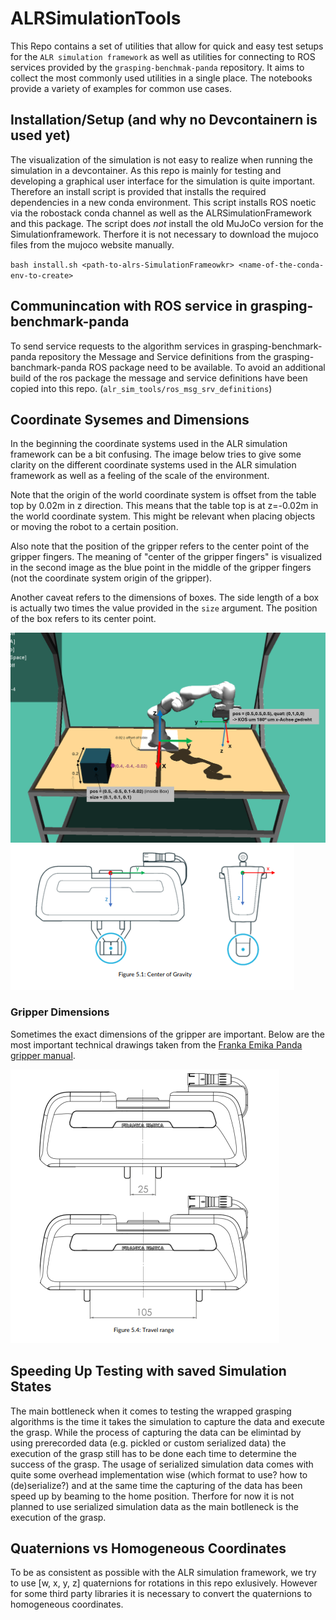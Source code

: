 # ALRSimulationTools
This Repo contains a set of utilities that allow for quick and easy test setups for the `ALR simulation framework` as well as utilities for connecting to ROS services provided by the `grasping-benchmak-panda` repository.
It aims to collect the most commonly used utilities in a single place.
The notebooks provide a variety of examples for common use cases.

## Installation/Setup (and why no Devcontainern is used yet) 
The visualization of the simulation is not easy to realize when running the simulation in a devcontainer.
As this repo is mainly for testing and developing a graphical user interface for the simulation is quite important.
Therefore an install script is provided that installs the required dependencies in a new conda environment.
This script installs ROS noetic via the robostack conda channel as well as the ALRSimulationFramework and this package. 
The script does _not_ install the old MuJoCo version for the Simulationframework. Therfore it is not necessary to download the mujoco files from the mujoco website manually.

`bash install.sh <path-to-alrs-SimulationFrameowkr> <name-of-the-conda-env-to-create>`

## Communincation with ROS service in grasping-benchmark-panda
To send service requests to the algorithm services in grasping-benchmark-panda repository the Message and Service definitions from the grasping-banchmark-panda ROS package need to be available.
To avoid an additional build of the ros package the message and service definitions have been copied into this repo. (`alr_sim_tools/ros_msg_srv_definitions`)

## Coordinate Sysemes and Dimensions
In the beginning the coordinate systems used in the ALR simulation framework can be a bit confusing.
The image below tries to give some clarity on the different coordinate systems used in the ALR simulation framework as well as a feeling of the scale of the environment.

Note that the origin of the world coordinate system is offset from the table top by 0.02m in z direction.
This means that the table top is at z=-0.02m in the world coordinate system.
This might be relevant when placing objects or moving the robot to a certain position.

Also note that the position of the gripper refers to the center point of the gripper fingers.
The meaning of "center of the gripper fingers" is visualized in the second image as the blue point in the middle of the gripper fingers (not the coordinate system origin of the gripper).

Another caveat refers to the dimensions of boxes. 
The side length of a box is actually two times the value provided in the `size` argument.
The position of the box refers to its center point.

![coordinate systems](assets/coordinate_systems.png)
![gripper center point](assets/gripper_center_point.png)

### Gripper Dimensions
Sometimes the exact dimensions of the gripper are important.
Below are the most important technical drawings taken from the [Franka Emika Panda gripper manual](https://download.franka.de/documents/220010_Product%20Manual_Franka%20Hand_1.2_EN.pdf).

![gripper width](assets/gripper_width.png)

## Speeding Up Testing with saved Simulation States
The main bottleneck when it comes to testing the wrapped grasping algorithms is the time it takes the simulation to capture the data and execute the grasp.
While the process of capturing the data can be elimintad by using prerecorded data (e.g. pickled or custom serialized data) the execution of the grasp still has to be done each time to determine the success of the grasp.
The usage of serialized simulation data comes with quite some overhead implementation wise (which format to use? how to (de)serialize?) and at the same time the capturing of the data has been speed up by beaming to the home position.
Therfore for now it is not planned to use serialized simulation data as the main botlleneck is the execution of the grasp.

## Quaternions vs Homogeneous Coordinates
To be as consistent as possible with the ALR simulation framework, we try to use [w, x, y, z] quaternions for rotations in this repo exlusively.
However for some third party libraries it is necessary to convert the quaternions to homogeneous coordinates.